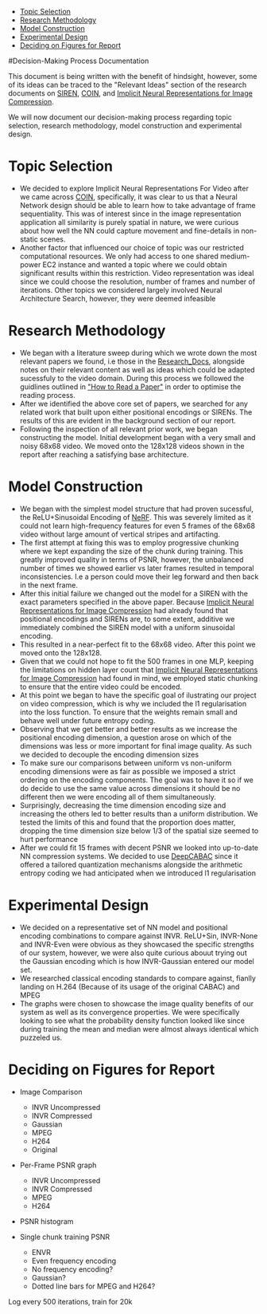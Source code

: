 - [Topic Selection](#topic-selection)
- [Research Methodology](#research-methodology)
- [Model Construction](#model-construction)
- [Experimental Design](#experimental-design)
- [Deciding on Figures for Report](#deciding-on-figures-for-report)

#Decision-Making Process Documentation

This document is being written with the benefit of hindsight, however, some of its ideas can be traced to the "Relevant Ideas" section of the research documents on [SIREN](Research_Docs/SIREN:%20Implicit%20Neural%20Representations%20with%20Periodic%20Activation%20Functions.md), [COIN](Research_Docs/COIN:%20COmpression%20with%20Implicit%20Neural%20representations.md), and [Implicit Neural Representations for Image Compression](Research_Docs/Implicit%20Neural%20Representations%20for%20Image%20Compression.md). 


We will now document our decision-making process regarding topic selection, research methodology, model construction and experimental design.

# Topic Selection
- We decided to explore Implicit Neural Representations For Video after we came across [COIN](Research_Docs/COIN:%20COmpression%20with%20Implicit%20Neural%20representations.md), specifically, it was clear to us that a Neural Network design should be able to learn how to take advantage of frame sequentiality. This was of interest since in the image representation application all similarity is purely spatial in nature, we were curious about how well the NN could capture movement and fine-details in non-static scenes.
- Another factor that influenced our choice of topic was our restricted computational resources. We only had access to one shared medium-power EC2 instance and wanted a topic where we could obtain significant results within this restriction. Video representation was ideal since we could choose the resolution, number of frames and number of iterations. Other topics we considered largely involved Neural Architecture Search, however, they were deemed infeasible
# Research Methodology
- We began with a literature sweep during which we wrote down the most relevant papers we found, i.e those in the [Research_Docs](Research_Docs/), alongside notes on their relevant content as well as ideas which could be adapted sucessfuly to the video domain. During this process we followed the guidlines outlined in ["How to Read a Paper"](https://dl.acm.org/doi/pdf/10.1145/1273445.1273458) in order to optimise the reading process. 
- After we identified the above core set of papers, we searched for any related work that built upon either positional encodings or SIRENs. The results of this are evident in the background section of our report. 
- Following the inspection of all relevant prior work, we began  constructing the model. Initial development began with a very small and noisy 68x68 video. We moved onto the 128x128 videos shown in the report after reaching a satisfying base architecture.
# Model Construction
- We began with the simplest model structure that had proven sucessful, the ReLU+Sinusoidal Encoding of [NeRF](https://arxiv.org/abs/2003.08934). This was severely limited as it could not learn high-frequency features for even 5 frames of the 68x68 video without large amount of vertical stripes and artifacting.
- The first attempt at fixing this was to employ progressive chunking where we kept expanding the size of the chunk during training. This greatly improved quality in terms of PSNR, however, the unbalanced number of times we showed earlier vs later frames resulted in temporal inconsistencies. I.e a person could move their leg forward and then back in the next frame.
- After this initial failure we changed out the model for a SIREN with the exact parameters specified in the above paper. Because [Implicit Neural Representations for Image Compression](Research_Docs/Implicit%20Neural%20Representations%20for%20Image%20Compression.md) had already found that positional encodings and SIRENs are, to some extent, additive we immediately combined the SIREN model with a uniform sinusoidal encoding.
- This resulted in a near-perfect fit to the 68x68 video. After this point we moved onto the 128x128.
- Given that we could not hope to fit the 500 frames in one MLP, keeping the limitations on hidden layer count that [Implicit Neural Representations for Image Compression](Research_Docs/Implicit%20Neural%20Representations%20for%20Image%20Compression.md) had found in mind, we employed static chunking to ensure that the entire video could be encoded.
- At this point we began to have the specific goal of ilustrating our project on video compression, which is why we included the l1 regularisation into the loss function. To ensure that the weights remain small and behave well under future entropy coding.
- Observing that we get better and better results as we increase the positional encoding dimension, a question arose on which of the dimensions was less or more important for final image quality. As such we decided to decouple the encoding dimension sizes
- To make sure our comparisons between uniform vs non-uniform encoding dimensions were as fair as possible we imposed a strict ordering on the encoding components. The goal was to have it so if we do decide to use the same value across dimensions it should be no different then we were encoding all of them simultaneously.
- Surprisingly, decreasing the time dimension encoding size and increasing the others led to better results than a uniform distribution. We tested the limits of this and found that the proportion does matter, dropping the time dimension size below 1/3 of the spatial size seemed to hurt performance
- After we could fit 15 frames with decent PSNR we looked into up-to-date NN compression systems. We decided to use [DeepCABAC](https://arxiv.org/abs/1905.08318) since it offered a tailored quantization mechanisms alongside the arithmetic entropy coding we had anticipated when we introduced l1 regularisation
# Experimental Design
- We decided on a representative set of NN model and positional encoding combinations to compare against INVR. ReLU+Sin, INVR-None and INVR-Even were obvious as they showcased the specific strengths of our system, however, we were also quite curious abouut trying out the Gaussian encoding which is how INVR-Gaussian entered our model set.
- We researched classical encoding standards to compare against, fianlly landing on H.264 (Because of its usage of the original CABAC) and MPEG
- The graphs were chosen to showcase the image quality benefits of our system as well as its convergence properties. We were specifically looking to see what the probability density function looked like since during training the mean and median were almost always identical which puzzeled us.




# Deciding on Figures for Report
- Image Comparison
	- INVR Uncompressed
	- INVR Compressed
	- Gaussian
	- MPEG
	- H264
	- Original

- Per-Frame PSNR graph
	- INVR Uncompressed
	- INVR Compressed
	- MPEG
	- H264

- PSNR histogram

- Single chunk training PSNR
	- ENVR
	- Even frequency encoding
	- No frequency encoding?
	- Gaussian?
	- Dotted line bars for MPEG and H264?

Log every 500 iterations,  train for 20k
